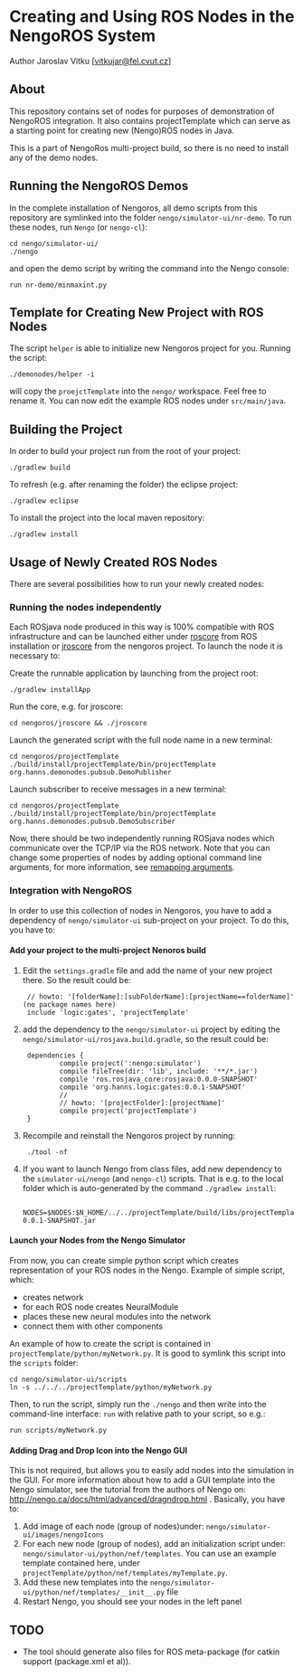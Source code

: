 Creating and Using ROS Nodes in the NengoROS System
================================================

Author Jaroslav Vitku [vitkujar@fel.cvut.cz]


About
------

This repository contains set of nodes for purposes of demonstration of NengoROS integration. It also contains projectTemplate which can serve as a starting point for creating new (Nengo)ROS nodes in Java.

This is a part of NengoRos multi-project build, so there is no need to install any of the demo nodes. 


Running the NengoROS Demos
---------------------------

In the complete installation of Nengoros, all demo scripts from this repository are symlinked into the folder `nengo/simulator-ui/nr-demo`. To run these nodes, run `Nengo` (or `nengo-cl`):
	
	cd nengo/simulator-ui/
	./nengo

and open the demo script by writing the command into the Nengo console:
	
	run nr-demo/minmaxint.py


Template for Creating New Project with ROS Nodes
-----------------------------------------------

The script `helper` is able to initialize new Nengoros project for you. Running the script: 

	./demonodes/helper -i
	
will copy the `proejctTemplate` into the `nengo/` workspace. Feel free to rename it. You can now edit the example ROS nodes under `src/main/java`.

Building the Project
----------------------

In order to build your project run from the root of your project:

	./gradlew build
	
To refresh (e.g. after renaming the folder) the eclipse project:

	./gradlew eclipse
	
To install the project into the local maven repository:

	./gradlew install
	

Usage of Newly Created ROS Nodes
---------------------------------


There are several possibilities how to run your newly created nodes:

### Running the nodes independently
Each ROSjava node produced in this way is 100% compatible with ROS infrastructure and can be launched either under [roscore](http://wiki.ros.org/roscore) from ROS installation or [jroscore](https://github.com/jvitku/jroscore) from the nengoros project. To launch the node it is necessary to:

Create the runnable application by launching from the project root:

	./gradlew installApp

Run the core, e.g. for jroscore:

	cd nengoros/jroscore && ./jroscore

Launch the generated script with the full node name in a new terminal:

	cd nengoros/projectTemplate
	./build/install/projectTemplate/bin/projectTemplate org.hanns.demonodes.pubsub.DemoPublisher
	
Launch subscriber to receive messages in a new terminal:

	cd nengoros/projectTemplate
	./build/install/projectTemplate/bin/projectTemplate org.hanns.demonodes.pubsub.DemoSubscriber

Now, there should be two independently running ROSjava nodes which communicate over the TCP/IP via the ROS network. Note that you can change some properties of nodes by adding optional command line arguments, for more information, see [remapping arguments](http://wiki.ros.org/Remapping%20Arguments).

### Integration with NengoROS
In order to use this collection of nodes in Nengoros, you have to add a dependency of `nengo/simulator-ui` sub-project on your project. To do this, you have to:
#### Add your project to the multi-project Nenoros build
1. Edit the `settings.gradle` file and add the name of your new project there. So the result could be:

		// howto: '[folderName]:[subFolderName]:[projectName==folderName]'  (no package names here)
		include 'logic:gates', 'projectTemplate'

		
2. add the dependency to the `nengo/simulator-ui` project by editing the `nengo/simulator-ui/rosjava.build.gradle`, so the result could be:	


		dependencies {
		    	compile project(':nengo:simulator')
		    	compile fileTree(dir: 'lib', include: '**/*.jar')
		    	compile 'ros.rosjava_core:rosjava:0.0.0-SNAPSHOT'
		    	compile 'org.hanns.logic:gates:0.0.1-SNAPSHOT'
				//
				// howto: '[projectFolder]:[projectName]' 
				compile project('projectTemplate')
		}


3. Recompile and reinstall the Nengoros project by running:

		./tool -nf

4. If you want to launch Nengo from class files, add new dependency to the `simulator-ui/nengo` (and `nengo-cl`) scripts. That is e.g. to the local folder which is auto-generated by the command `./gradlew install`:

		NODES=$NODES:$N_HOME/../../projectTemplate/build/libs/projectTemplate-0.0.1-SNAPSHOT.jar

#### Launch your Nodes from the Nengo Simulator

From now, you can create simple python script which creates representation of your ROS nodes in the Nengo. Example of simple script, which:

* creates network
* for each ROS node creates NeuralModule
* places these new neural modules into the network
* connect them with other components

An example of how to create the script is contained in `projectTemplate/python/myNetwork.py`. It is good to symlink this script into the `scripts` folder:

	cd nengo/simulator-ui/scripts
	ln -s ../../../projectTemplate/python/myNetwork.py

Then, to run the script, simply run the `./nengo` and then write into the command-line interface: `run` with relative path to your script, so e.g.:
	
	run scripts/myNetwork.py
	

#### Adding Drag and Drop Icon into the Nengo GUI
This is not required, but allows you to easily add nodes into the simulation in the GUI. For more information about how to add a GUI template into the Nengo simulator, see the tutorial from the authors of Nengo on: http://nengo.ca/docs/html/advanced/dragndrop.html .
Basically, you have to:

1. Add image of each node (group of nodes)under: `nengo/simulator-ui/images/nengoIcons`
2. For each new node (group of nodes), add an initialization script under: `nengo/simulator-ui/python/nef/templates`. You can use an example template contained here, under `projectTemplate/python/nef/templates/myTemplate.py`.
3. Add these new templates into the `nengo/simulator-ui/python/nef/templates/__init__.py` file
4. Restart Nengo, you should see your nodes in the left panel



TODO
---------

* 	The tool should generate also files for ROS meta-package (for catkin support (package.xml et al)).
